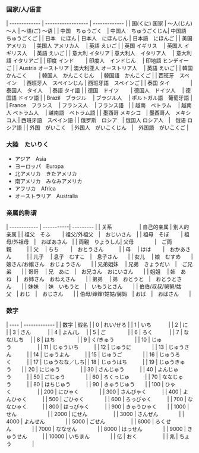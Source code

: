 
### 国家/人/语言

| ------------- | ------------------ | ------------- |
| 国(くに) 国家   | ～人(じん)　～人     | ～語(ご)  ～语  |
| 中国　ちゅうごく　| 中国人　ちゅうごくじん| 中国語　ちゅうごくご |
| 日本　にほん     | 日本人　にほんじん   | 日本語　にほんご     |
| 美国 アメリカ　  | 美国人  アメリカ人 　| 英語 えいご |
| 英国 イギリス  　| 英国人  イギリス人 　| 英語 えいご |
| 意大利 イタリア  | 意大利人　イタリア人 　| 意大利語 イタリアご |
| 印度 インド 　　| 印度人　インドじん 　| 印地語 ヒンデイーご |
| Austria オーストリア | 澳大利亚人 オーストリア人 　| 英語 えいご |
| 韓国　かんこく 　　| 韓国人　かんこくじん 　| 韓国語　かんこくご |
| 西班牙　スペイン 　| 西班牙人　スペインじん | 西班牙語　スペインご |
| 泰国 タイ　　　　| 泰国人　タイ人 　| 泰語 タイ語 |
| 德国　ドイツ 　　| 德国人　ドイツ人 　| 德国語 ドイツ語 |
| Brazil　ブラジル 　| ブラジル人 　| ポルトガル語　葡萄牙語 |
| France　フランス 　| フランス人 　| フランス語　|
| 越南　ベトラム 　| 越南人 ベトラム人 　| 越南語　ベトラム語 |
| 墨西哥 メキシコ　| 墨西哥人　メキシコ人 | 西班牙語　スペイン語 |
| 俄罗斯　ロシア　| 俄国人 ロシア人　|　俄语 ロシア語 |
| 外国　がいこく　| 外国人　がいこくじん　|　外国語　がいこくご |

### 大陸　たいりく
- アジア　Asia
- ヨーロッパ　Europa
- 北アメリカ　きたアメリカ
- 南アメリカ　みなみアメリカ
- アフリカ　Africa
- オーストラリア　Australia

### 亲属的称谓

| ------------ | -----------| --------- |
| 关系 　　　　　| 自己的亲属   | 别人的亲属  |
| 祖父　そふ 　　| 祖父/外祖父　|　おじいさん　|
| 祖母　そぼ 　　| 祖母/外祖母　|　おばあさん　|
| 両親　りょうしん| 父母　　　　|　ご両親　　　|
| 父　         | ちち　     　|　おとうさん　　　|
| 母　         | はは　     　|　おかあさん　　　|
| 儿子　       | 息子　むすこ　|　息子さん　　|
| 女儿　       | 娘　むすめ　　|　娘さん/お嬢さん　おじょうさん　　|
| 兄弟姐妹　    | 兄弟　きょうだい　|　ご兄弟　　|
| 哥哥　    | 兄　あに　|　お兄さん　おにいさん　　|
| 姐姐　    | 姉　あね　|　お姉さん　おねえさん　　|
| 弟弟　    | 弟　おとうと　|　おとうとさん　　|
| 妹妹　    | 妹　いもうと　|　いもうとさん　　|
| 伯伯/叔叔/舅舅/姑父　| おじ　|　おじさん　　|
| 伯母/婶婶/姑姑/舅妈　| おば　|　おばさん　　|

### 数字

| ---- | ------------- |
| 数字  |     假名      |
| 0    |  れい/ぜろ     |
| 1    |  いち　　　     |
| 2    |  に　　　　     |
| 3    |  さん　　　     |
| 4    |  よん/し　     |
| 5    |  ご　     　　　|
| 6    |  ろく　     　　|
| 7    |  なな/しち    　|
| 8    |  はち    　　　　|
| 9    |  く/きゅう　　　　|
| 10    |  じゅう　　　　　|
| 11    |  じゅういち　　　|
| 12    |  じゅうに　　　　|
| 13    |  じゅうさん　　　|
| 14    |  じゅうよん　　　|
| 15    |  じゅうご　　　　|
| 16    |  じゅうろく　　　|
| 17    |  じゅうなな／しち|
| 18    |  じゅうはち　　　|
| 19    |  じゅうきゅう　　|
| 20    |  にじゅう　　　　|
| 30    |  さんじゅう　　　|
| 40    |  よんじゅう　　　|
| 50    |  ごじゅう　　　　|
| 60    |  ろくっじゅ　　　|
| 70    |  ななじゅう　　　|
| 80    |  はちじゅう　　　|
| 90    |  きゅうじゅう　　|
| 100   |  ひゃく　　　　　|
| 200   |  にひゃく　　　　|
| 300   |  さんびゃく　　　|
| 400   |  よんひゃく　　　|
| 500   |  ごひゃく　　　　|
| 600   |  ろっぴゃく　　　|
| 700   |  ななひゃく　　　|
| 800   |  はっぴゃく　　　|
| 900   |  きゅうひゃく　　|
| 1000  |  せん　　　　　　|
| 2000  |  にせん　　　　　|
| 3000  |  さんぜん　　　　|
| 4000  |  よんせん　　　　|
| 5000  |  ごせん　　　　　|
| 6000  |  ろくせん　　　　|
| 7000  |  ななせん　　　　|
| 8000  |  はっせん　　　　|
| 9000  |  きゅうせん　　　|
| 10000 |  いちまん　　　　|
| 亿     |  おく　　　　　|
| 兆     |  ちょう　　　　|
